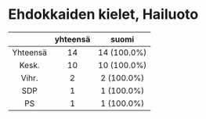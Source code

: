 # Ehdokkaiden kielet, Hailuoto

| |yhteensä|suomi|
|:---:|:---:|:---:|
|Yhteensä|14|14 (100.0%)|
|Kesk.|10|10 (100.0%)|
|Vihr.|2|2 (100.0%)|
|SDP|1|1 (100.0%)|
|PS|1|1 (100.0%)|

